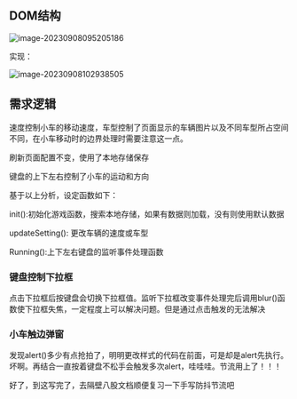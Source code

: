 ## DOM结构

![image-20230908095205186](C:\Users\11360\AppData\Roaming\Typora\typora-user-images\image-20230908095205186.png)

实现：

![image-20230908102938505](C:\Users\11360\AppData\Roaming\Typora\typora-user-images\image-20230908102938505.png)

## 需求逻辑

速度控制小车的移动速度，车型控制了页面显示的车辆图片以及不同车型所占空间不同，在小车移动时的边界处理时需要注意这一点。

刷新页面配置不变，使用了本地存储保存

键盘的上下左右控制了小车的运动和方向

基于以上分析，设定函数如下：

init():初始化游戏函数，搜索本地存储，如果有数据则加载，没有则使用默认数据

updateSetting(): 更改车辆的速度或车型

Running():上下左右键盘的监听事件处理函数

### 键盘控制下拉框

点击下拉框后按键盘会切换下拉框值。监听下拉框改变事件处理完后调用blur()函数使下拉框失焦，一定程度上可以解决问题。但是通过点击触发的无法解决

### 小车触边弹窗

发现alert()多少有点抢拍了，明明更改样式的代码在前面，可是却是alert先执行。坏啊。再结合一直按着键盘不松手会触发多次alert，哇哇哇。节流用上了！！！

好了，到这写完了，去隔壁八股文档顺便复习一下手写防抖节流吧

